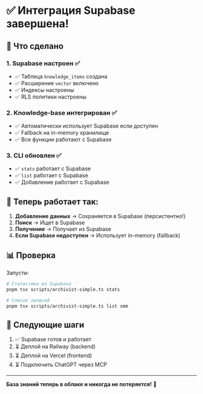 # ✅ Интеграция Supabase завершена!

## 🎉 Что сделано

### 1. Supabase настроен ✅
- ✅ Таблица `knowledge_items` создана
- ✅ Расширение `vector` включено
- ✅ Индексы настроены
- ✅ RLS политики настроены

### 2. Knowledge-base интегрирован ✅
- ✅ Автоматически использует Supabase если доступен
- ✅ Fallback на in-memory хранилище
- ✅ Все функции работают с Supabase

### 3. CLI обновлен ✅
- ✅ `stats` работает с Supabase
- ✅ `list` работает с Supabase
- ✅ Добавление работает с Supabase

## 🚀 Теперь работает так:

1. **Добавление данных** → Сохраняется в Supabase (персистентно!)
2. **Поиск** → Ищет в Supabase
3. **Получение** → Получает из Supabase
4. **Если Supabase недоступен** → Использует in-memory (fallback)

## 📊 Проверка

Запусти:
```bash
# Статистика из Supabase
pnpm tsx scripts/archivist-simple.ts stats

# Список записей
pnpm tsx scripts/archivist-simple.ts list smm
```

## 🎯 Следующие шаги

1. ✅ Supabase готов и работает
2. ⏳ Деплой на Railway (backend)
3. ⏳ Деплой на Vercel (frontend)
4. ⏳ Подключить ChatGPT через MCP

---

**База знаний теперь в облаке и никогда не потеряется!** 🚀

